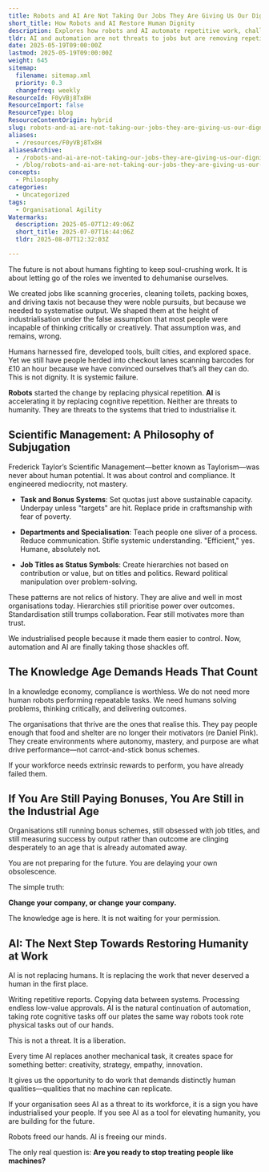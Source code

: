```yaml
---
title: Robots and AI Are Not Taking Our Jobs They Are Giving Us Our Dignity Back
short_title: How Robots and AI Restore Human Dignity
description: Explores how robots and AI automate repetitive work, challenging outdated job structures and enabling humans to focus on creativity, problem-solving, and meaningful tasks.
tldr: AI and automation are not threats to jobs but are removing repetitive, dehumanising work, allowing people to focus on creative and meaningful tasks. Organisations that cling to outdated management practices like bonuses, rigid hierarchies, and output-based measures risk becoming obsolete, while those that foster autonomy and purpose will thrive. Development managers should embrace AI to elevate human potential and shift their teams toward work that requires critical thinking and innovation.
date: 2025-05-19T09:00:00Z
lastmod: 2025-05-19T09:00:00Z
weight: 645
sitemap:
  filename: sitemap.xml
  priority: 0.3
  changefreq: weekly
ResourceId: F0yVBj8Tx8H
ResourceImport: false
ResourceType: blog
ResourceContentOrigin: hybrid
slug: robots-and-ai-are-not-taking-our-jobs-they-are-giving-us-our-dignity-back
aliases:
  - /resources/F0yVBj8Tx8H
aliasesArchive:
  - /robots-and-ai-are-not-taking-our-jobs-they-are-giving-us-our-dignity-back
  - /blog/robots-and-ai-are-not-taking-our-jobs-they-are-giving-us-our-dignity-back
concepts:
  - Philosophy
categories:
  - Uncategorized
tags:
  - Organisational Agility
Watermarks:
  description: 2025-05-07T12:49:06Z
  short_title: 2025-07-07T16:44:06Z
  tldr: 2025-08-07T12:32:03Z

---
```

The future is not about humans fighting to keep soul-crushing work. It is about letting go of the roles we invented to dehumanise ourselves.

We created jobs like scanning groceries, cleaning toilets, packing boxes, and driving taxis not because they were noble pursuits, but because we needed to systematise output. We shaped them at the height of industrialisation under the false assumption that most people were incapable of thinking critically or creatively. That assumption was, and remains, wrong.

Humans harnessed fire, developed tools, built cities, and explored space. Yet we still have people herded into checkout lanes scanning barcodes for £10 an hour because we have convinced ourselves that’s all they can do. This is not dignity. It is systemic failure.

**Robots** started the change by replacing physical repetition. **AI** is accelerating it by replacing cognitive repetition. Neither are threats to humanity. They are threats to the systems that tried to industrialise it.

## Scientific Management: A Philosophy of Subjugation

Frederick Taylor’s Scientific Management—better known as Taylorism—was never about human potential. It was about control and compliance. It engineered mediocrity, not mastery.

- **Task and Bonus Systems**: Set quotas just above sustainable capacity. Underpay unless "targets" are hit. Replace pride in craftsmanship with fear of poverty.
- **Departments and Specialisation**: Teach people one sliver of a process. Reduce communication. Stifle systemic understanding. "Efficient," yes. Humane, absolutely not.

- **Job Titles as Status Symbols**: Create hierarchies not based on contribution or value, but on titles and politics. Reward political manipulation over problem-solving.

These patterns are not relics of history. They are alive and well in most organisations today. Hierarchies still prioritise power over outcomes. Standardisation still trumps collaboration. Fear still motivates more than trust.

We industrialised people because it made them easier to control. Now, automation and AI are finally taking those shackles off.

## The Knowledge Age Demands Heads That Count

In a knowledge economy, compliance is worthless. We do not need more human robots performing repeatable tasks. We need humans solving problems, thinking critically, and delivering outcomes.

The organisations that thrive are the ones that realise this. They pay people enough that food and shelter are no longer their motivators (re Daniel Pink). They create environments where autonomy, mastery, and purpose are what drive performance—not carrot-and-stick bonus schemes.

If your workforce needs extrinsic rewards to perform, you have already failed them.

## If You Are Still Paying Bonuses, You Are Still in the Industrial Age

Organisations still running bonus schemes, still obsessed with job titles, and still measuring success by output rather than outcome are clinging desperately to an age that is already automated away.

You are not preparing for the future. You are delaying your own obsolescence.

The simple truth:

**Change your company, or change your company.**

The knowledge age is here. It is not waiting for your permission.

## AI: The Next Step Towards Restoring Humanity at Work

AI is not replacing humans. It is replacing the work that never deserved a human in the first place.

Writing repetitive reports. Copying data between systems. Processing endless low-value approvals. AI is the natural continuation of automation, taking rote cognitive tasks off our plates the same way robots took rote physical tasks out of our hands.

This is not a threat. It is a liberation.

Every time AI replaces another mechanical task, it creates space for something better: creativity, strategy, empathy, innovation.

It gives us the opportunity to do work that demands distinctly human qualities—qualities that no machine can replicate.

If your organisation sees AI as a threat to its workforce, it is a sign you have industrialised your people. If you see AI as a tool for elevating humanity, you are building for the future.

Robots freed our hands. AI is freeing our minds.

The only real question is: **Are you ready to stop treating people like machines?**
